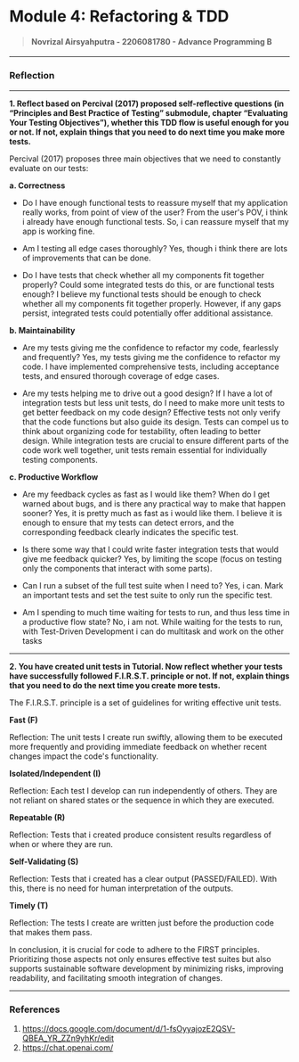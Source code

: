 # Module 4: Refactoring & TDD

> #### Novrizal Airsyahputra - 2206081780 - Advance Programming B

---

### Reflection

---

**1. Reflect based on Percival (2017) proposed self-reflective questions (in “Principles and Best Practice of Testing” submodule, 
chapter “Evaluating Your Testing Objectives”), whether this TDD flow is useful enough for you or not. 
If not, explain things that you need to do next time you make more tests.**

Percival (2017) proposes three main objectives that we need to constantly evaluate on our tests: 

**a. Correctness**

- Do I have enough functional tests to reassure myself that my application really works, from point of view of the user?
From the user's POV, i think i already have enough functional tests. 
So, i can reassure myself that my app is working fine.

- Am I testing all edge cases thoroughly?
Yes, though i think there are lots of improvements that can be done.

- Do I have tests that check whether all my components fit together properly? Could some integrated tests do this, or are functional tests enough?
I believe my  functional tests should be enough to check whether all my components fit together properly.
However, if any gaps persist, integrated tests could potentially offer additional assistance.

**b. Maintainability**

- Are my tests giving me the confidence to refactor my code, fearlessly and frequently?
Yes, my tests giving me the confidence to refactor my code.
I have implemented comprehensive tests, including acceptance tests, and ensured thorough coverage of edge cases.

- Are my tests helping me to drive out a good design? If I have a lot of integration tests but less unit tests, do I need to make more unit tests to get better feedback on my code design?
Effective tests not only verify that the code functions but also guide its design. 
Tests can compel us to think about organizing code for testability, often leading to better design. 
While integration tests are crucial to ensure different parts of the code work well together, 
unit tests remain essential for individually testing components.

**c. Productive Workflow**

- Are my feedback cycles as fast as I would like them? When do I get warned about bugs, and is there any practical way to make that happen sooner?
Yes, it is pretty much as fast as i would like them.
I believe it is enough to ensure that my tests can detect errors, 
and the corresponding feedback clearly indicates the specific test.

- Is there some way that I could write faster integration tests that would give me feedback quicker?
Yes, by limiting the scope (focus on testing only the components that interact with some parts).

- Can I run a subset of the full test suite when I need to?
Yes, i can. Mark an important tests and set the test suite to only run the specific test.

- Am I spending to much time waiting for tests to run, and thus less time in a productive flow state?
No, i am not. 
While waiting for the tests to run, with Test-Driven Development i can do multitask and work on the other tasks

---

**2. You have created unit tests in Tutorial. 
Now reflect whether your tests have successfully followed F.I.R.S.T. principle or not. 
If not, explain things that you need to do the next time you create more tests.**

The F.I.R.S.T. principle is a set of guidelines for writing effective unit tests.

**Fast (F)**

Reflection: The unit tests I create run swiftly, allowing them to be executed more frequently 
and providing immediate feedback on whether recent changes impact the code's functionality.

**Isolated/Independent (I)**

Reflection: Each test I develop can run independently of others. 
They are not reliant on shared states or the sequence in which they are executed.

**Repeatable (R)**

Reflection: Tests that i created produce consistent results regardless of when or where they are run.

**Self-Validating (S)**

Reflection: Tests that i created has a clear output (PASSED/FAILED). 
With this, there is no need for human interpretation of the outputs.

**Timely (T)**

Reflection: The tests I create are written just before the production code that makes them pass.

In conclusion, it is crucial for code to adhere to the FIRST principles. 
Prioritizing those aspects not only ensures effective test suites but also supports sustainable software development 
by minimizing risks, improving readability, and facilitating smooth integration of changes. 

---

### References
1. https://docs.google.com/document/d/1-fsOyyajozE2QSV-QBEA_YR_ZZn9yhKr/edit
2. https://chat.openai.com/